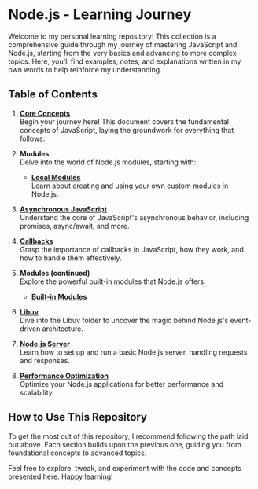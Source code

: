 # Node.js - Learning Journey

Welcome to my personal learning repository! This collection is a comprehensive guide through my journey of mastering JavaScript and Node.js, starting from the very basics and advancing to more complex topics. Here, you'll find examples, notes, and explanations written in my own words to help reinforce my understanding.

## Table of Contents

1. **[Core Concepts](./Core-concepts.md)**  
   Begin your journey here! This document covers the fundamental concepts of JavaScript, laying the groundwork for everything that follows.

2. **Modules**  
   Delve into the world of Node.js modules, starting with:
   - **[Local Modules](./Modules/Local.md)**  
     Learn about creating and using your own custom modules in Node.js.

3. **[Asynchronous JavaScript](./Asynchronous.md)**  
   Understand the core of JavaScript's asynchronous behavior, including promises, async/await, and more.

4. **[Callbacks](./Callbacks.md)**  
   Grasp the importance of callbacks in JavaScript, how they work, and how to handle them effectively.

5. **Modules (continued)**  
   Explore the powerful built-in modules that Node.js offers:
   - **[Built-in Modules](./Modules/Built-in.md)**

6. **[Libuv](./Libuv/README.md)**  
   Dive into the Libuv folder to uncover the magic behind Node.js's event-driven architecture.

7. **[Node.js Server](./Node-Server.md)**  
   Learn how to set up and run a basic Node.js server, handling requests and responses.

8. **[Performance Optimization](./Performance.md)**  
   Optimize your Node.js applications for better performance and scalability.

## How to Use This Repository

To get the most out of this repository, I recommend following the path laid out above. Each section builds upon the previous one, guiding you from foundational concepts to advanced topics.

Feel free to explore, tweak, and experiment with the code and concepts presented here. Happy learning!

